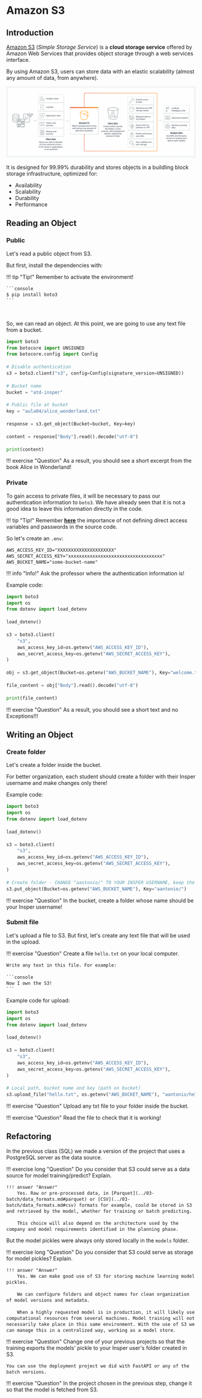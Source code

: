 # Amazon S3

## Introduction

[Amazon S3](https://aws.amazon.com/pt/s3/) (*Simple Storage Service*) is a **cloud storage service** offered by Amazon Web Services that provides object storage through a web services interface.

By using Amazon S3, users can store data with an elastic scalability (almost any amount of data, from anywhere).

![](s3.png)

It is designed for 99.99% durability and stores objects in a buildling block storage infrastructure, optimized for:

- Availability
- Scalability
- Durability
- Performance

## Reading an Object

### Public

Let's read a public object from S3.

But first, install the dependencies with:

!!! tip "Tip!"
    Remember to activate the environment!


<div class="termy">

    ```console
    $ pip install boto3
    ```

</div>

<br>

So, we can read an object. At this point, we are going to use any text file from a bucket.

```python
import boto3
from botocore import UNSIGNED
from botocore.config import Config

# Disable authentication
s3 = boto3.client("s3", config=Config(signature_version=UNSIGNED))

# Bucket name
bucket = "atd-insper"

# Public file at bucket
key = "aula04/alice_wonderland.txt"

response = s3.get_object(Bucket=bucket, Key=key)

content = response["Body"].read().decode("utf-8")

print(content)
```

!!! exercise "Question"
    As a result, you should see a short excerpt from the book Alice in Wonderland!

### Private

To gain access to private files, it will be necessary to pass our authentication information to `boto3`. We have already seen that it is not a good idea to leave this information directly in the code.

!!! tip "Tip!"
    Remember [**here**](../03-batch/dot_env.md) the importance of not defining direct access variables and passwords in the source code.

So let's create an `.env`:
```console
AWS_ACCESS_KEY_ID="XXXXXXXXXXXXXXXXXXXXX"
AWS_SECRET_ACCESS_KEY="xxxxxxxxxxxxxxxxxxxxxxxxxxxxxxxxxxx"
AWS_BUCKET_NAME="some-bucket-name"
```

!!! info "Info!"
    Ask the professor where the authentication information is!

Example code:

```python
import boto3
import os
from dotenv import load_dotenv

load_dotenv()

s3 = boto3.client(
    "s3",
    aws_access_key_id=os.getenv("AWS_ACCESS_KEY_ID"),
    aws_secret_access_key=os.getenv("AWS_SECRET_ACCESS_KEY"),
)

obj = s3.get_object(Bucket=os.getenv("AWS_BUCKET_NAME"), Key="welcome.txt")

file_content = obj["Body"].read().decode("utf-8")

print(file_content)
```

!!! exercise "Question"
    As a result, you should see a short text and no Exceptions!!!

## Writing an Object

### Create folder

Let's create a folder inside the bucket.

For better organization, each student should create a folder with their Insper username and make changes only there!

Example code:
```python
import boto3
import os
from dotenv import load_dotenv

load_dotenv()

s3 = boto3.client(
    "s3",
    aws_access_key_id=os.getenv("AWS_ACCESS_KEY_ID"),
    aws_secret_access_key=os.getenv("AWS_SECRET_ACCESS_KEY"),
)

# Create folder - CHANGE "aantonio/" TO YOUR INSPER USERNAME, keep the "/"
s3.put_object(Bucket=os.getenv("AWS_BUCKET_NAME"), Key="aantonio/")
```

!!! exercise "Question"
    In the bucket, create a folder whose name should be your Insper username!

### Submit file

Let's upload a file to S3. But first, let's create any text file that will be used in the upload.

!!! exercise "Question"
    Create a file `hello.txt` on your local computer.
    
    Write any text in this file. For example:

    ```console
    Now I own the S3!
    ```

Example code for upload:
```python
import boto3
import os
from dotenv import load_dotenv

load_dotenv()

s3 = boto3.client(
    "s3",
    aws_access_key_id=os.getenv("AWS_ACCESS_KEY_ID"),
    aws_secret_access_key=os.getenv("AWS_SECRET_ACCESS_KEY"),
)

# Local path, bucket name and key (path on bucket)
s3.upload_file("hello.txt", os.getenv("AWS_BUCKET_NAME"), "aantonio/hello.txt")
```

!!! exercise "Question"
    Upload any txt file to your folder inside the bucket.

!!! exercise "Question"
    Read the file to check that it is working!

<!-- ??? -->

## Refactoring

In the previous class (SQL) we made a version of the project that uses a PostgreSQL server as the data source.

!!! exercise long "Question"
    Do you consider that S3 could serve as a data source for model training/predict? Explain.

    !!! answer "Answer"
        Yes. Raw or pre-processed data, in [Parquet](../03-batch/data_formats.md#parquet) or [CSV](../03-batch/data_formats.md#csv) formats for example, could be stored in S3 and retrieved by the model, whether for training or batch predicting.

        This choice will also depend on the architecture used by the company and model requirements identified in the planning phase.

But the model pickles were always only stored locally in the `models` folder.

!!! exercise long "Question"
    Do you consider that S3 could serve as storage for model pickles? Explain.

    !!! answer "Answer"
        Yes. We can make good use of S3 for storing machine learning model pickles.

        We can configure folders and object names for clean organization of model versions and metadata.

        When a highly requested model is in production, it will likely use computational resources from several machines. Model training will not necessarily take place in this same environment. With the use of S3 we can manage this in a centralized way, working as a model store.

!!! exercise "Question"
    Change one of your previous projects so that the training exports the models' pickle to your Insper user's folder created in S3.

    You can use the deployment project we did with FastAPI or any of the batch versions.

!!! exercise "Question"
    In the project chosen in the previous step, change it so that the model is fetched from S3.
